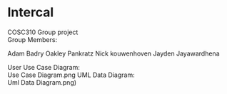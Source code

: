 # Intercal
 COSC310 Group project  
Group Members:  

Adam Badry
Oakley Pankratz
Nick kouwenhoven
Jayden Jayawardhena  

User Use Case Diagram:  
    Use Case Diagram.png
UML Data Diagram:  
    Uml Data Diagram.png)
  
